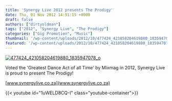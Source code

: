 ```yaml
---
title: 'Synergy Live 2012 presents The Prodigy'
date: Thu, 01 Nov 2012 14:51:15 +0000
draft: false
authors: ["dirtyoldman"]
tags: ["2012", "Synergy Live", "The Prodigy"]
categories: ["Gig Promotion", "Music"]
thumbnail: '/wp-content/uploads/2012/10/477424_421058204619880_1835947078_o-150x150.jpg'
featured: '/wp-content/uploads/2012/10/477424_421058204619880_1835947078_o-304x190.jpg'
---
```


[![](/wp-content/uploads/2012/10/477424_421058204619880_1835947078_o-e1351781212859.jpg "477424_421058204619880_1835947078_o")](/2012/10/25/synergy-live-2012/477424_421058204619880_1835947078_o/)

Voted the 'Greatest Dance Act of all Time' by Mixmag in 2012, Synergy Live is proud to present The Prodigy!

[www.synergylive.co.za](www.synergylive.co.za)

{{< youtube id="1uWELD8CQ-I" class="youtube-container">}}
